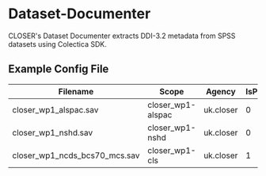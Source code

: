 # Dataset-Documenter
CLOSER's Dataset Documenter extracts DDI-3.2 metadata from SPSS datasets using Colectica SDK.

## Example Config File
| Filename                     | Scope            | Agency    | IsPublic | DOI                                  |Options     |
|------------------------------|------------------|-----------|----------|--------------------------------------|------------|
| closer_wp1_alspac.sav        | closer_wp1-alspac| uk.closer | 0        |http://doi.org/10.5255/UKDA-SN-8208-1 |stddev,freq |
| closer_wp1_nshd.sav          | closer_wp1-nshd  | uk.closer | 0        |http://doi.org/10.5255/UKDA-SN-8209-1 |stddev      |
| closer_wp1_ncds_bcs70_mcs.sav| closer_wp1-cls   | uk.closer | 1        |http://doi.org/10.5255/UKDA-SN-8207-1 |stddev,freq |
